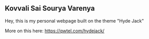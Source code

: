 ## Kovvali Sai Sourya Varenya

Hey, this is my personal webpage built on the theme "Hyde Jack"

More on this here: https://qwtel.com/hydejack/
